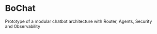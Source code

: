 # BoChat
Prototype of a modular chatbot architecture with Router, Agents, Security and Observability
